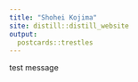 ```yaml
---
title: "Shohei Kojima"
site: distill::distill_website
output:
  postcards::trestles
---
```


test message
